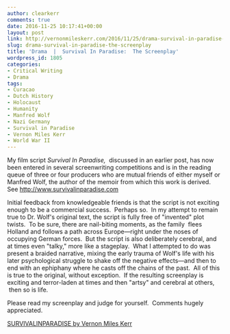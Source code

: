 ```yaml
---
author: clearkerr
comments: true
date: 2016-11-25 10:17:41+00:00
layout: post
link: http://vernonmileskerr.com/2016/11/25/drama-survival-in-paradise-the-screenplay/
slug: drama-survival-in-paradise-the-screenplay
title: 'Drama  |  Survival In Paradise:  The Screenplay'
wordpress_id: 1805
categories:
- Critical Writing
- Drama
tags:
- Curacao
- Dutch History
- Holocaust
- Humanity
- Manfred Wolf
- Nazi Germany
- Survival in Paradise
- Vernon Miles Kerr
- World War II
---
```


My film script _Survival In Paradise,_  discussed in an earlier post, has now been entered in several screenwriting competitions and is in the reading queue of three or four producers who are mutual friends of either myself or Manfred Wolf, the author of the memoir from which this work is derived. See http://www.survivalinparadise.com

Initial feedback from knowledgeable friends is that the script is not exciting enough to be a commercial success.  Perhaps so.  In my attempt to remain true to Dr. Wolf's original text, the script is fully free of "invented" plot twists.  To be sure, there are nail-biting moments, as the family  flees Holland and follows a path across Europe—right under the noses of occupying German forces.  But the script is also deliberately cerebral, and at times even "talky," more like a stageplay.  What I attempted to do was present a braided narrative, mixing the early trauma of Wolf's life with his later psychological struggle to shake off the negative effects—and then to end with an ephiphany where he casts off the chains of the past.  All of this is true to the original, without exception.  If the resulting screenplay is exciting and terror-laden at times and then "artsy" and cerebral at others,  then so is life.

Please read my screenplay and judge for yourself.  Comments hugely appreciated.

[SURVIVALINPARADISE by Vernon Miles Kerr](https://vernonmileskerr.files.wordpress.com/2018/01/survivalinparadise-by-vernon-miles-kerr.pdf)



